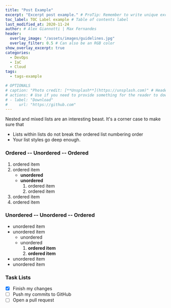 ```yaml
---
title: "Post Example"
excerpt: "Excerpt post example." # ProTip: Remember to write unique excerpt descriptions for each post for improved SEO and archive listings.
toc_label: TOC Label example # Table of contents label
last_modified_at: 2020-11-24
author: # Alex Giannotti | Max Fernandes
header:
  overlay_image: "/assets/images/guidelines.jpg"
  overlay_filter: 0.5 # Can also be an RGB color
show_overlay_excerpt: true
categories:
  - DevOps
  - IaC
  - Cloud
tags:
  - tags-example

# OPTIONALS
# caption: "Photo credit: [**Unsplash**](https://unsplash.com)" # Header image credits
# actions: # Use if you need to provide something for the reader to download
# - label: "Download"
#     url: "https://github.com"
---
```


Nested and mixed lists are an interesting beast. It's a corner case to make sure that

* Lists within lists do not break the ordered list numbering order
* Your list styles go deep enough.

### Ordered -- Unordered -- Ordered

1. ordered item
2. ordered item
   * **unordered**
   * **unordered**
     1. ordered item
     2. ordered item
3. ordered item
4. ordered item

### Unordered -- Unordered -- Ordered

* unordered item
* unordered item
  * unordered
  * unordered
    1. **ordered item**
    2. **ordered item**
* unordered item
* unordered item

### Task Lists

* [x] Finish my changes
* [ ] Push my commits to GitHub
* [ ] Open a pull request
